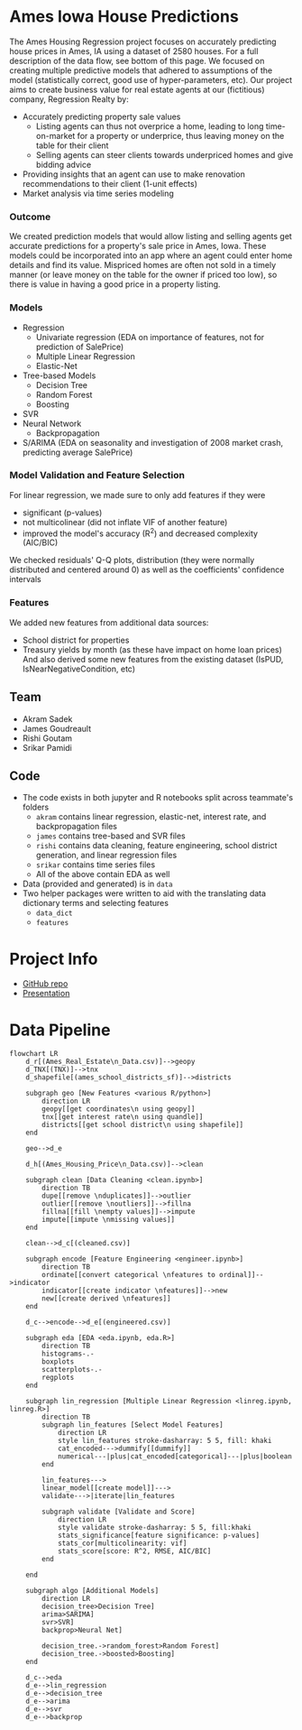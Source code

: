 # Ames Iowa House Predictions
The Ames Housing Regression project focuses on accurately predicting house prices in Ames, IA using a dataset of 2580 houses. For a full description of the data flow, see bottom of this page. 
We focused on creating multiple predictive models that adhered to assumptions of the model (statistically correct, good use of hyper-parameters, etc).
Our project aims to create business value for real estate agents at our (fictitious) company, Regression Realty by:
* Accurately predicting property sale values
  * Listing agents can thus not overprice a home, leading to long time-on-market for a property or underprice, thus leaving money on the table for their client
  * Selling agents can steer clients towards underpriced homes and give bidding advice
* Providing insights that an agent can use to make renovation recommendations to their client (1-unit effects)
* Market analysis via time series modeling

### Outcome
We created prediction models that would allow listing and selling agents get accurate predictions for a property's sale price in Ames, Iowa. These models could be incorporated into an app where an agent could enter home details and find its value.
Mispriced homes are often not sold in a timely manner (or leave money on the table for the owner if priced too low), so there is value in having a good price in a property listing.

### Models 
* Regression
  * Univariate regression (EDA on importance of features, not for prediction of SalePrice)
  * Multiple Linear Regression
  * Elastic-Net
* Tree-based Models
  * Decision Tree
  * Random Forest
  * Boosting
* SVR
* Neural Network 
  * Backpropagation
* S/ARIMA (EDA on seasonality and investigation of 2008 market crash, predicting average SalePrice)

### Model Validation and Feature Selection
For linear regression, we made sure to only add features if they were
* significant (p-values)
* not multicolinear (did not inflate VIF of another feature)
* improved the model's accuracy (R<sup>2</sup>) and decreased complexity (AIC/BIC)

We checked residuals' Q-Q plots, distribution (they were normally distributed and centered around 0) as well as the coefficients' confidence intervals

### Features
We added new features from additional data sources:
* School district for properties
* Treasury yields by month (as these have impact on home loan prices)
And also derived some new features from the existing dataset (IsPUD, IsNearNegativeCondition, etc)

## Team
* Akram Sadek
* James Goudreault
* Rishi Goutam
* Srikar Pamidi

## Code
* The code exists in both jupyter and R notebooks split across teammate's folders
  * `akram` contains linear regression, elastic-net, interest rate, and backpropagation files
  * `james` contains tree-based and SVR files
  * `rishi` contains data cleaning, feature engineering, school district generation, and linear regression files
  * `srikar` contains time series files
  * All of the above contain EDA as well
* Data (provided and generated) is in `data`
* Two helper packages were written to aid with the translating data dictionary terms and selecting features
  * `data_dict`
  * `features`

# Project Info
* [GitHub repo](github.com/rishigoutam/ames-iowa)
* [Presentation](https://docs.google.com/presentation/d/14Kt08GkOo-_00dKlXhadOi5QQhlWIdhumd3M6utnex0/)

# Data Pipeline

[//]: # (https://mermaid-js.github.io/mermaid/#/flowchart)

```mermaid
flowchart LR
    d_r[(Ames_Real_Estate\n_Data.csv)]-->geopy
    d_TNX[(TNX)]-->tnx
    d_shapefile[(ames_school_districts_sf)]-->districts
    
    subgraph geo [New Features <various R/python>]
        direction LR
        geopy[[get coordinates\n using geopy]]
        tnx[[get interest rate\n using quandle]]
        districts[[get school district\n using shapefile]]
    end
    
    geo-->d_e

    d_h[(Ames_Housing_Price\n_Data.csv)]-->clean
    
    subgraph clean [Data Cleaning <clean.ipynb>]
        direction TB
        dupe[[remove \nduplicates]]-->outlier
        outlier[[remove \noutliers]]-->fillna
        fillna[[fill \nempty values]]-->impute
        impute[[impute \nmissing values]]
    end
    
    clean-->d_c[(cleaned.csv)]
    
    subgraph encode [Feature Engineering <engineer.ipynb>]
        direction TB
        ordinate[[convert categorical \nfeatures to ordinal]]-->indicator
        indicator[[create indicator \nfeatures]]-->new
        new[[create derived \nfeatures]]
    end
    
    d_c-->encode-->d_e[(engineered.csv)]
    
    subgraph eda [EDA <eda.ipynb, eda.R>]
        direction TB
        histograms-.-
        boxplots
        scatterplots-.-
        regplots
    end
    
    subgraph lin_regression [Multiple Linear Regression <linreg.ipynb, linreg.R>]
        direction TB
        subgraph lin_features [Select Model Features]
            direction LR
            style lin_features stroke-dasharray: 5 5, fill: khaki
            cat_encoded--->dummify[[dummify]]
            numerical---|plus|cat_encoded[categorical]---|plus|boolean
        end
        
        lin_features--->
        linear_model[[create model]]--->
        validate--->|iterate|lin_features
        
        subgraph validate [Validate and Score]
            direction LR
            style validate stroke-dasharray: 5 5, fill:khaki
            stats_significance[feature significance: p-values]
            stats_cor[multicolinearity: vif]
            stats_score[score: R^2, RMSE, AIC/BIC]
        end
        
    end
    
    subgraph algo [Additional Models]
        direction LR
        decision_tree>Decision Tree]
        arima>SARIMA]
        svr>SVR]
        backprop>Neural Net]
        
        decision_tree.->random_forest>Random Forest]
        decision_tree.->boosted>Boosting]
    end
    
    d_c-->eda
    d_e-->lin_regression
    d_e-->decision_tree
    d_e-->arima
    d_e-->svr
    d_e-->backprop
```
